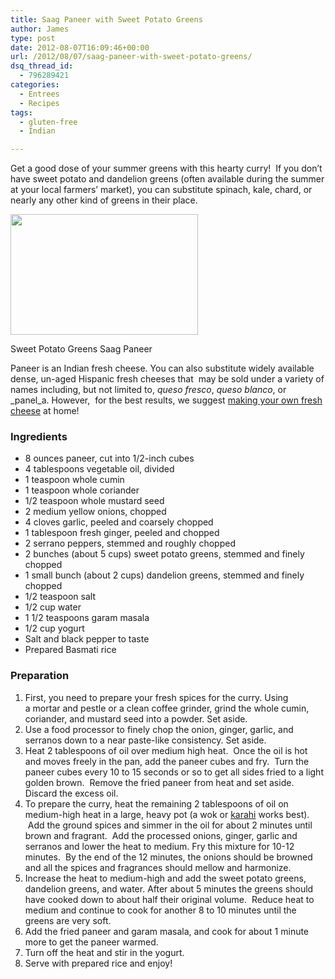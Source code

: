 ```yaml
---
title: Saag Paneer with Sweet Potato Greens
author: James
type: post
date: 2012-08-07T16:09:46+00:00
url: /2012/08/07/saag-paneer-with-sweet-potato-greens/
dsq_thread_id:
  - 796289421
categories:
  - Entrees
  - Recipes
tags:
  - gluten-free
  - Indian

---
```

Get a good dose of your summer greens with this hearty curry!  If you don&#8217;t have sweet potato and dandelion greens (often available during the summer at your local farmers&#8217; market), you can substitute spinach, kale, chard, or nearly any other kind of greens in their place.

<div id="attachment_1319" style="width: 310px" class="wp-caption alignright">
  <a href="{{% mediaroot %}}uploads/2012/08/P8051151.jpg" rel="lightbox[1303]"><img class="size-medium wp-image-1319" title="Sweet Potato Greens Saag Paneer" src="{{% mediaroot %}}uploads/2012/08/P8051151-300x193.jpg" alt="" width="300" height="193" /></a>
  
  <p class="wp-caption-text">
    Sweet Potato Greens Saag Paneer
  </p>
</div>

Paneer is an Indian fresh cheese. You can also substitute widely available dense, un-aged Hispanic fresh cheeses that  may be sold under a variety of names including, but not limited to, _queso fresco_, _queso blanco_, or _panel_a. However,  for the best results, we suggest [making your own fresh cheese][1] at home!

### Ingredients

  * 8 ounces paneer, cut into 1/2-inch cubes
  * 4 tablespoons vegetable oil, divided
  * 1 teaspoon whole cumin
  * 1 teaspoon whole coriander
  * 1/2 teaspoon whole mustard seed
  * 2 medium yellow onions, chopped
  * 4 cloves garlic, peeled and coarsely chopped
  * 1 tablespoon fresh ginger, peeled and chopped
  * 2 serrano peppers, stemmed and roughly chopped
  * 2 bunches (about 5 cups) sweet potato greens, stemmed and finely chopped
  * 1 small bunch (about 2 cups) dandelion greens, stemmed and finely chopped
  * 1/2 teaspoon salt
  * 1/2 cup water
  * 1 1/2 teaspoons garam masala
  * 1/2 cup yogurt
  * Salt and black pepper to taste
  * Prepared Basmati rice

### Preparation

  1. First, you need to prepare your fresh spices for the curry. Using a mortar and pestle or a clean coffee grinder, grind the whole cumin, coriander, and mustard seed into a powder. Set aside.
  2. Use a food processor to finely chop the onion, ginger, garlic, and serranos down to a near paste-like consistency. Set aside.
  3. Heat 2 tablespoons of oil over medium high heat.  Once the oil is hot and moves freely in the pan, add the paneer cubes and fry.  Turn the paneer cubes every 10 to 15 seconds or so to get all sides fried to a light golden brown.  Remove the fried paneer from heat and set aside. Discard the excess oil.
  4. To prepare the curry, heat the remaining 2 tablespoons of oil on medium-high heat in a large, heavy pot (a wok or <a title="Karahi" href="http://en.wikipedia.org/wiki/Karahi" target="_blank">karahi</a> works best).  Add the ground spices and simmer in the oil for about 2 minutes until brown and fragrant.  Add the processed onions, ginger, garlic and serranos and lower the heat to medium. Fry this mixture for 10-12 minutes.  By the end of the 12 minutes, the onions should be browned and all the spices and fragrances should mellow and harmonize.
  5. Increase the heat to medium-high and add the sweet potato greens, dandelion greens, and water. After about 5 minutes the greens should have cooked down to about half their original volume.  Reduce heat to medium and continue to cook for another 8 to 10 minutes until the greens are very soft.
  6. Add the fried paneer and garam masala, and cook for about 1 minute more to get the paneer warmed.
  7. Turn off the heat and stir in the yogurt.
  8. Serve with prepared rice and enjoy!

 [1]: http://kitchen.coseppi.com/2012/03/fresh-cheese/ "Fresh Cheese"